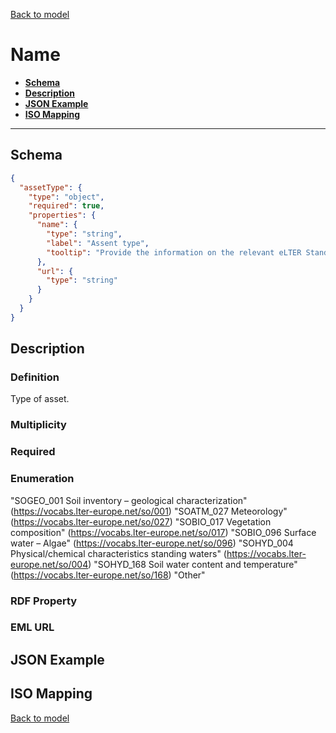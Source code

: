 [Back to model](_base.md)

# Name

- **[Schema](#schema)**
- **[Description](#description)**
- **[JSON Example](#json-example)**
- **[ISO Mapping](#iso-mapping)**
---
## Schema
```json
{
  "assetType": {
    "type": "object",
    "required": true,
    "properties": {
      "name": {
        "type": "string",
        "label": "Assent type",
        "tooltip": "Provide the information on the relevant eLTER Standard Observation."
      },
      "url": {
        "type": "string"
      }
    }
  }
}
```
## Description
### Definition
Type of asset.
### Multiplicity
### Required
### Enumeration
"SOGEO_001 Soil inventory – geological characterization" (https://vocabs.lter-europe.net/so/001)
"SOATM_027 Meteorology" (https://vocabs.lter-europe.net/so/027)
"SOBIO_017 Vegetation composition" (https://vocabs.lter-europe.net/so/017)
"SOBIO_096 Surface water – Algae" (https://vocabs.lter-europe.net/so/096)
"SOHYD_004 Physical/chemical characteristics standing waters" (https://vocabs.lter-europe.net/so/004) 
"SOHYD_168 Soil water content and temperature" (https://vocabs.lter-europe.net/so/168)
"Other"
### RDF Property
### EML URL

## JSON Example
## ISO Mapping


[Back to model](_base.md)

